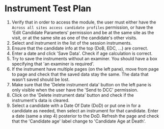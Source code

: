 # Instrument Test Plan

1. Verify that in order to access the module, the user must either have the `Across all sites access
candidate profiles` permission, or have the 'Edit Candidate Parameters' permission and be at the same
site as the visit, or at the same site as one of the candidate's other visits.
2. Select and instrument in the list of the session instruments.
3. Ensure that the candidate info at the top (DoB, EDC, ...) are correct.
4. Enter a date and click 'Save Data'. Check if age calculation
is correct.
5. Try to save the instruments without an examiner. You should have a box specifying that 
'an examiner is required'.
6. If the instrument have multiple pages (on the left pane), move from page to page and check that the
saved data stay the same. The data that wasn't saved should be lost.
7. Make sure that the 'Delete instrument data' button on the left pane is only visible when the user
have the 'Send to DCC' permission.
8. Click on the 'Delete instrument data' button and check if the instrument's data is cleared.
9. Select a candidate with a Date Of Date (DoD) or put one in for a candidate as needed, then select an
instrument for that candidate. Enter a date (same a step 4) posterior to the DoD. Refresh the page and check that the 
'Candidate age' label change to 'Candidate Age at Death'.
